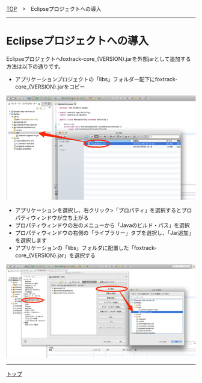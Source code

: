 [TOP](../../../README.md)　>　Eclipseプロジェクトへの導入

---

# Eclipseプロジェクトへの導入

Eclipseプロジェクトへfoxtrack-core_{VERSION}.jarを外部jarとして追加する方法は以下の通りです。

* アプリケーションプロジェクトの「libs」フォルダー配下にfoxtrack-core_{VERSION}.jarをコピー


![integration01](./img01.png)


* アプリケーションを選択し、右クリック>「プロパティ」を選択するとプロパティウィンドウが立ち上がる
* プロパティウィンドウの左のメニューから「Javaのビルド・パス」を選択
* プロパティウィンドウの右側の「ライブラリー」タブを選択し、「Jar追加」を選択します
* アプリケーションの「libs」フォルダに配置した「foxtrack-core_{VERSION}.jar」を選択する


![integration02](./img02.png)

---
[トップ](../../../README.md)
